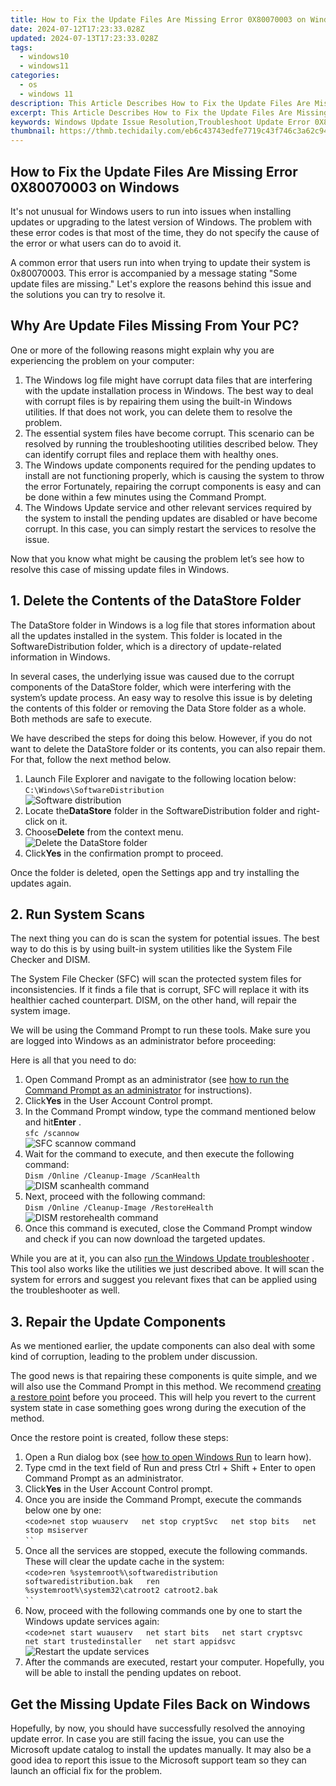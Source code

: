 ```yaml
---
title: How to Fix the Update Files Are Missing Error 0X80070003 on Windows
date: 2024-07-12T17:23:33.028Z
updated: 2024-07-13T17:23:33.028Z
tags:
  - windows10
  - windows11
categories:
  - os
  - windows 11
description: This Article Describes How to Fix the Update Files Are Missing Error 0X80070003 on Windows
excerpt: This Article Describes How to Fix the Update Files Are Missing Error 0X80070003 on Windows
keywords: Windows Update Issue Resolution,Troubleshoot Update Error 0X80070003,Fixing Missing Files in Windows Updates,Error 0X80070003 Solutions for Windows,Overcoming Update File Loss on PC,Resolving Windows 10 Update Failure,Stop Windows Updater Error 0X80070003
thumbnail: https://thmb.techidaily.com/eb6c43743edfe7719c43f746c3a62c94afe56182a98c24ab59e2903c5366daaa.jpg
---
```


## How to Fix the Update Files Are Missing Error 0X80070003 on Windows

 It's not unusual for Windows users to run into issues when installing updates or upgrading to the latest version of Windows. The problem with these error codes is that most of the time, they do not specify the cause of the error or what users can do to avoid it.

 A common error that users run into when trying to update their system is 0x80070003\. This error is accompanied by a message stating "Some update files are missing." Let's explore the reasons behind this issue and the solutions you can try to resolve it.

## Why Are Update Files Missing From Your PC?

 One or more of the following reasons might explain why you are experiencing the problem on your computer:

1. The Windows log file might have corrupt data files that are interfering with the update installation process in Windows. The best way to deal with corrupt files is by repairing them using the built-in Windows utilities. If that does not work, you can delete them to resolve the problem.
2. The essential system files have become corrupt. This scenario can be resolved by running the troubleshooting utilities described below. They can identify corrupt files and replace them with healthy ones.
3. The Windows update components required for the pending updates to install are not functioning properly, which is causing the system to throw the error Fortunately, repairing the corrupt components is easy and can be done within a few minutes using the Command Prompt.
4. The Windows Update service and other relevant services required by the system to install the pending updates are disabled or have become corrupt. In this case, you can simply restart the services to resolve the issue.

 Now that you know what might be causing the problem let’s see how to resolve this case of missing update files in Windows.

## 1\. Delete the Contents of the DataStore Folder

 The DataStore folder in Windows is a log file that stores information about all the updates installed in the system. This folder is located in the SoftwareDistribution folder, which is a directory of update-related information in Windows.

 In several cases, the underlying issue was caused due to the corrupt components of the DataStore folder, which were interfering with the system’s update process. An easy way to resolve this issue is by deleting the contents of this folder or removing the Data Store folder as a whole. Both methods are safe to execute.

 We have described the steps for doing this below. However, if you do not want to delete the DataStore folder or its contents, you can also repair them. For that, follow the next method below.

1. Launch File Explorer and navigate to the following location below:  
`C:\Windows\SoftwareDistribution`  
![Software distribution](https://static1.makeuseofimages.com/wordpress/wp-content/uploads/2022/06/win11-software-distribution.jpg)
2. Locate the**DataStore** folder in the SoftwareDistribution folder and right-click on it.
3. Choose**Delete** from the context menu.  
![Delete the DataStore folder](https://static1.makeuseofimages.com/wordpress/wp-content/uploads/2022/10/software-distribution-datastore-delete-1.jpg)
4. Click**Yes** in the confirmation prompt to proceed.

 Once the folder is deleted, open the Settings app and try installing the updates again.

## 2\. Run System Scans

 The next thing you can do is scan the system for potential issues. The best way to do this is by using built-in system utilities like the System File Checker and DISM.

 The System File Checker (SFC) will scan the protected system files for inconsistencies. If it finds a file that is corrupt, SFC will replace it with its healthier cached counterpart. DISM, on the other hand, will repair the system image.

 We will be using the Command Prompt to run these tools. Make sure you are logged into Windows as an administrator before proceeding:

Here is all that you need to do:

1. Open Command Prompt as an administrator (see [how to run the Command Prompt as an administrator](https://www.makeuseof.com/windows-run-command-prompt-admin/) for instructions).
2. Click**Yes** in the User Account Control prompt.
3. In the Command Prompt window, type the command mentioned below and hit**Enter** .  
`sfc /scannow`  
![SFC scannow command](https://static1.makeuseofimages.com/wordpress/wp-content/uploads/2022/10/sfc-scannow.jpg)
4. Wait for the command to execute, and then execute the following command:  
`Dism /Online /Cleanup-Image /ScanHealth`  
![DISM scanhealth command](https://static1.makeuseofimages.com/wordpress/wp-content/uploads/2022/10/scanhealth.jpg)
5. Next, proceed with the following command:  
`Dism /Online /Cleanup-Image /RestoreHealth`  
![DISM restorehealth command](https://static1.makeuseofimages.com/wordpress/wp-content/uploads/2022/10/restorehealth.jpg)
6. Once this command is executed, close the Command Prompt window and check if you can now download the targeted updates.

 While you are at it, you can also [run the Windows Update troubleshooter](https://www.makeuseof.com/tag/windows-update-troubleshooter/) . This tool also works like the utilities we just described above. It will scan the system for errors and suggest you relevant fixes that can be applied using the troubleshooter as well.

## 3\. Repair the Update Components

 As we mentioned earlier, the update components can also deal with some kind of corruption, leading to the problem under discussion.

 The good news is that repairing these components is quite simple, and we will also use the Command Prompt in this method. We recommend [creating a restore point](https://www.makeuseof.com/windows-11-create-restore-point/) before you proceed. This will help you revert to the current system state in case something goes wrong during the execution of the method.

Once the restore point is created, follow these steps:

1. Open a Run dialog box (see [how to open Windows Run](https://www.makeuseof.com/windows-open-run-command-dialog-box/) to learn how).
2. Type cmd in the text field of Run and press Ctrl + Shift + Enter to open Command Prompt as an administrator.
3. Click**Yes** in the User Account Control prompt.
4. Once you are inside the Command Prompt, execute the commands below one by one:  
`<code>net stop wuauserv  
net stop cryptSvc  
net stop bits  
net stop msiserver`  
``` `` ```
5. Once all the services are stopped, execute the following commands. These will clear the update cache in the system:  
`<code>ren %systemroot%\softwaredistribution softwaredistribution.bak  
ren %systemroot%\system32\catroot2 catroot2.bak`  
``` `` ```
6. Now, proceed with the following commands one by one to start the Windows update services again:  
`<code>net start wuauserv  
net start bits  
net start cryptsvc  
net start trustedinstaller  
net start appidsvc`  
![Restart the update services](https://static1.makeuseofimages.com/wordpress/wp-content/uploads/2022/12/restart-the-services.jpg)
7. After the commands are executed, restart your computer. Hopefully, you will be able to install the pending updates on reboot.

## Get the Missing Update Files Back on Windows

 Hopefully, by now, you should have successfully resolved the annoying update error. In case you are still facing the issue, you can use the Microsoft update catalog to install the updates manually. It may also be a good idea to report this issue to the Microsoft support team so they can launch an official fix for the problem.


<ins class="adsbygoogle"
     style="display:block"
     data-ad-format="autorelaxed"
     data-ad-client="ca-pub-7571918770474297"
     data-ad-slot="1223367746"></ins>



<ins class="adsbygoogle"
     style="display:block"
     data-ad-client="ca-pub-7571918770474297"
     data-ad-slot="8358498916"
     data-ad-format="auto"
     data-full-width-responsive="true"></ins>




